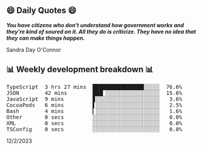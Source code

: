 ## 😄 Daily Quotes 😄

_**You have citizens who don't understand how government works and they're kind of soured on it. All they do is criticize. They have no idea that they can make things happen.**_

Sandra Day O'Connor



## 📊 Weekly development breakdown 📊

<pre>TypeScript  3 hrs 27 mins  ████████████████░░░░░  76.6%
JSON        42 mins        ███▎░░░░░░░░░░░░░░░░░  15.6%
JavaScript  9 mins         ▊░░░░░░░░░░░░░░░░░░░░   3.6%
CocoaPods   6 mins         ▌░░░░░░░░░░░░░░░░░░░░   2.5%
Bash        4 mins         ▎░░░░░░░░░░░░░░░░░░░░   1.6%
Other       0 secs         ░░░░░░░░░░░░░░░░░░░░░   0.0%
XML         0 secs         ░░░░░░░░░░░░░░░░░░░░░   0.0%
TSConfig    0 secs         ░░░░░░░░░░░░░░░░░░░░░   0.0%</pre>

12/2/2023